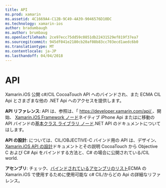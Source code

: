 ```yaml
---
title: API
ms.prod: xamarin
ms.assetid: 4C1669A4-C12B-9C49-4A39-9046576D10DC
ms.technology: xamarin-ios
author: bradumbaugh
ms.author: brumbaug
ms.openlocfilehash: 2ce97ecc75dd59c0851db22431529ef819f37ea7
ms.sourcegitcommit: 945df041e2180cb20af08b83cc703ecd1aedc6b0
ms.translationtype: MT
ms.contentlocale: ja-JP
ms.lasthandoff: 04/04/2018
---
```

# <a name="api"></a>API

Xamarin.iOS 公開 c#/CIL CocoaTouch API へのバインドされ、また ECMA CIL Api とさまざまな他の .NET Api へのアクセスを提供します。

 **API リファレンス**: API は、参照は、「 [ https://developer.xamarin.com/api/ ](https://developer.xamarin.com/api/)、開始、 [Xamarin.iOS Framework ノード](https://developer.xamarin.com/api/root/ios-unified/)ネイティブ iPhone Api またはに移動の API バインドの[基本クラス ライブラリ ノード](https://developer.xamarin.com/api/root/classlib/).NET API のドキュメントについてはします。

 **API の設計**: については、CIL/OBJECTIVE-C バインド用の API は、デザイン、 [Xamarin.iOS API の設計](~/ios/internals/api-design/index.md)ドキュメントとその説明 CocoaTouch から Objective C および C# Api をバインドする方法と、C# の場合に公開されている/CIL world.

 **アセンブリ**: チェック、[バインドされているアセンブリのリスト](~/cross-platform/internals/available-assemblies.md)ECMA の Xamarin.iOS で使用するために使用可能な c# CIL/からどの Api の詳細なリファレンス。
